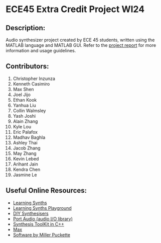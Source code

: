 # ECE45 Extra Credit Project WI24

## Description:

Audio synthesizer project created by ECE 45 students, written using the MATLAB language and MATLAB GUI.
Refer to the [project report](https://docs.google.com/document/d/13E9s3n5GvA3LUMPCj05mgpjSJxrqFBBiJYZLalAYC9k/edit?pli=1) for more information and usage guidelines.

## Contributors:

1. Christopher Inzunza 
2. Kenneth Casimiro
3. Max Shen
4. Joel Jijo
5. Ethan Kook
6. Yanhua Liu
7. Collin Walmsley
8. Yash Joshi
9. Alain Zhang
10. Kyle Lou
11. Eric Palafox
12. Madhav Baghla
13. Ashley Thai
14. Jacob Zhang
15. May Zhang
16. Kevin Lebed
17. Arihant Jain
18. Kendra Chen
19. Jasmine Le

## Useful Online Resources:
 
 - [Learning Synths](https://learningsynths.ableton.com)
 - [Learning Synths Playground](https://learningsynths.ableton.com/en/playground)
 - [DIY Synthesisers](https://blog.demofox.org/diy-synthesizer/)
 - [Port Audio (audio I/O library)](http://portaudio.com/)
 - [Synthesis ToolKit in C++](https://ccrma.stanford.edu/software/stk/)
 - [Max](https://cycling74.com/products/max)
 - [Software by Miller Puckette](http://msp.ucsd.edu/software.html)

